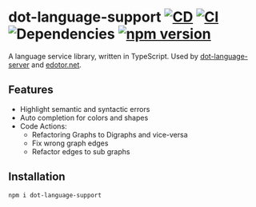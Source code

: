 # dot-language-support [![CD](https://github.com/nikeee/dot-language-support/actions/workflows/CD.yml/badge.svg)](https://github.com/nikeee/dot-language-support/actions/workflows/CD.yml) [![CI](https://github.com/nikeee/dot-language-support/actions/workflows/CI.yml/badge.svg)](https://github.com/nikeee/dot-language-support/actions/workflows/CI.yml) ![Dependencies](https://img.shields.io/librariesio/release/npm/dot-language-support) [![npm version](https://img.shields.io/npm/v/dot-language-support)](https://www.npmjs.com/package/dot-language-support)

A language service library, written in TypeScript. Used by [dot-language-server](https://github.com/nikeee/dot-language-server) and [edotor.net](https://edotor.net).

## Features
- Highlight semantic and syntactic errors
- Auto completion for colors and shapes
- Code Actions:
    - Refactoring Graphs to Digraphs and vice-versa
    - Fix wrong graph edges
    - Refactor edges to sub graphs

## Installation
```sh
npm i dot-language-support
```
